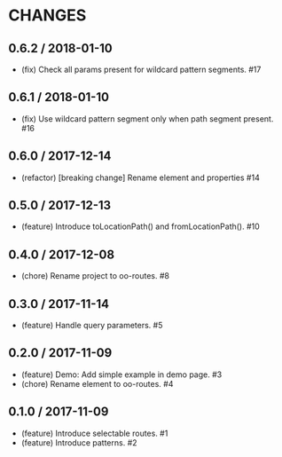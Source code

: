 # CHANGES

## 0.6.2 / 2018-01-10

- (fix) Check all params present for wildcard pattern segments. #17

## 0.6.1 / 2018-01-10

- (fix) Use wildcard pattern segment only when path segment present. #16

## 0.6.0 / 2017-12-14

- (refactor) [breaking change] Rename element and properties #14

## 0.5.0 / 2017-12-13

- (feature) Introduce toLocationPath() and fromLocationPath(). #10

## 0.4.0 / 2017-12-08

- (chore) Rename project to oo-routes. #8

## 0.3.0 / 2017-11-14

- (feature) Handle query parameters. #5

## 0.2.0 / 2017-11-09

- (feature) Demo: Add simple example in demo page. #3
- (chore) Rename element to oo-routes. #4

## 0.1.0 / 2017-11-09

- (feature) Introduce selectable routes. #1
- (feature) Introduce patterns. #2
